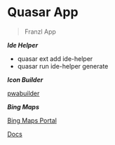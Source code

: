 # Quasar App

> Franzl App

***Ide Helper***

- quasar ext add ide-helper
- quasar run ide-helper generate

***Icon Builder***

[pwabuilder](https://www.pwabuilder.com/imageGenerator)

***Bing Maps***

[Bing Maps Portal](https://www.bingmapsportal.com/Application)

[Docs](https://docs.microsoft.com/en-us/bingmaps/v8-web-control/creating-and-hosting-map-controls/creating-a-basic-map-control)
